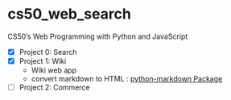 # cs50_web_search
CS50’s Web Programming with Python and JavaScript

- [x] Project 0: Search
- [x] Project 1: Wiki
     * Wiki web app
     * convert markdown to HTML : [python-markdown Package](https://github.com/aymenm9/python-markdown)
- [ ] Project 2: Commerce
